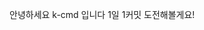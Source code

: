 안녕하세요 k-cmd 입니다 1일 1커밋 도전해볼게요!
<!---
k-cmd7777/k-cmd7777 is a ✨ special ✨ repository because its `README.md` (this file) appears on your GitHub profile.
You can click the Preview link to take a look at your changes.
--->
